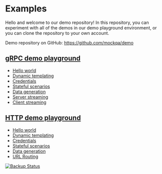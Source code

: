 # Examples

Hello and welcome to our demo repository! In this repository, you can experiment with all of the demos in our demo playground environment, or you can clone the repository to your own account.

Demo repository on GitHub: https://github.com/mockqa/demo

## [gRPC demo playground](https://mock.qa/demo/grpc)

- [Hello world](https://github.com/mockqa/demo/tree/main/grpc-examples/1-hello-world/.grpc.mock.qa.yaml)
- [Dynamic templating](https://github.com/mockqa/demo/tree/main/grpc-examples/2-dynamic-templating/.grpc.mock.qa.yaml)
- [Credentials](https://github.com/mockqa/demo/tree/main/grpc-examples/3-credentials/.grpc.mock.qa.yaml)
- [Stateful scenarios](https://github.com/mockqa/demo/tree/main/grpc-examples/4-stateful-scenario/.grpc.mock.qa.yaml)
- [Data generation](https://github.com/mockqa/demo/tree/main/grpc-examples/5-data-generation/.grpc.mock.qa.yaml)
- [Server streaming](https://github.com/mockqa/demo/tree/main/grpc-examples/6-server-streaming/.grpc.mock.qa.yaml)
- [Client streaming](https://github.com/mockqa/demo/tree/main/grpc-examples/7-client-streaming/.grpc.mock.qa.yaml)

## [HTTP demo playground](https://mock.qa/demo/http)

- [Hello world](https://github.com/mockqa/demo/tree/main/http-examples/1-hello-world/.http.mock.qa.yaml)
- [Dynamic templating](https://github.com/mockqa/demo/tree/main/http-examples/2-dynamic-templating/.http.mock.qa.yaml)
- [Credentials](https://github.com/mockqa/demo/tree/main/http-examples/3-credentials/.http.mock.qa.yaml)
- [Stateful scenarios](https://github.com/mockqa/demo/tree/main/http-examples/4-stateful-scenario/.http.mock.qa.yaml)
- [Data generation](https://github.com/mockqa/demo/tree/main/http-examples/5-data-generation/.http.mock.qa.yaml)
- [URL Routing](https://github.com/mockqa/demo/tree/main/http-examples/6-url-routing/.http.mock.qa.yaml)

[![Backup Status](https://cloudback.it/badge/mockqa/demo)](https://cloudback.it)
